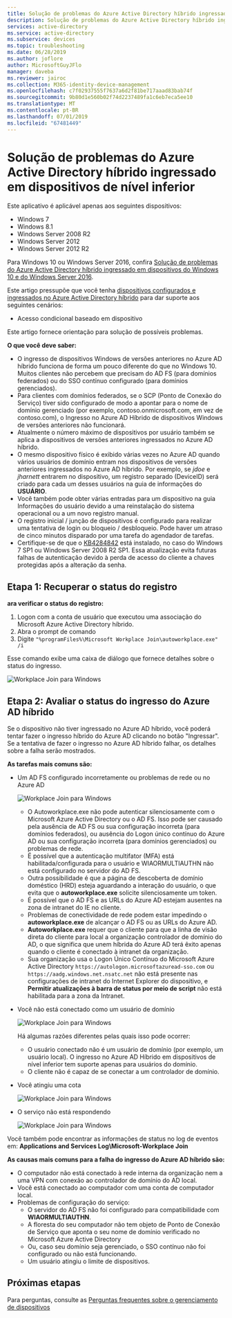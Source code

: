 ```yaml
---
title: Solução de problemas do Azure Active Directory híbrido ingressado em dispositivos de nível inferior | Microsoft Docs
description: Solução de problemas do Azure Active Directory híbrido ingressado em dispositivos de nível inferior.
services: active-directory
ms.service: active-directory
ms.subservice: devices
ms.topic: troubleshooting
ms.date: 06/28/2019
ms.author: joflore
author: MicrosoftGuyJFlo
manager: daveba
ms.reviewer: jairoc
ms.collection: M365-identity-device-management
ms.openlocfilehash: c7f02937555f7637a6d2f81be717aaad83bab74f
ms.sourcegitcommit: 9b80d1e560b02f74d2237489fa1c6eb7eca5ee10
ms.translationtype: MT
ms.contentlocale: pt-BR
ms.lasthandoff: 07/01/2019
ms.locfileid: "67481449"
---
```

# <a name="troubleshooting-hybrid-azure-active-directory-joined-down-level-devices"></a>Solução de problemas do Azure Active Directory híbrido ingressado em dispositivos de nível inferior 

Este aplicativo é aplicável apenas aos seguintes dispositivos: 

- Windows 7 
- Windows 8.1 
- Windows Server 2008 R2 
- Windows Server 2012 
- Windows Server 2012 R2 

Para Windows 10 ou Windows Server 2016, confira [Solução de problemas do Azure Active Directory híbrido ingressado em dispositivos do Windows 10 e do Windows Server 2016](troubleshoot-hybrid-join-windows-current.md).

Este artigo pressupõe que você tenha [dispositivos configurados e ingressados no Azure Active Directory híbrido](hybrid-azuread-join-plan.md) para dar suporte aos seguintes cenários:

- Acesso condicional baseado em dispositivo

Este artigo fornece orientação para solução de possíveis problemas.  

**O que você deve saber:** 

- O ingresso de dispositivos Windows de versões anteriores no Azure AD híbrido funciona de forma um pouco diferente do que no Windows 10. Muitos clientes não percebem que precisam do AD FS (para domínios federados) ou do SSO contínuo configurado (para domínios gerenciados).
- Para clientes com domínios federados, se o SCP (Ponto de Conexão do Serviço) tiver sido configurado de modo a apontar para o nome de domínio gerenciado (por exemplo, contoso.onmicrosoft.com, em vez de contoso.com), o Ingresso no Azure AD Híbrido de dispositivos Windows de versões anteriores não funcionará.
- Atualmente o número máximo de dispositivos por usuário também se aplica a dispositivos de versões anteriores ingressados no Azure AD híbrido. 
- O mesmo dispositivo físico é exibido várias vezes no Azure AD quando vários usuários de domínio entram nos dispositivos de versões anteriores ingressados no Azure AD híbrido.  Por exemplo, se *jdoe* e *jharnett* entrarem no dispositivo, um registro separado (DeviceID) será criado para cada um desses usuários na guia de informações do **USUÁRIO**. 
- Você também pode obter várias entradas para um dispositivo na guia Informações do usuário devido a uma reinstalação do sistema operacional ou a um novo registro manual.
- O registro inicial / junção de dispositivos é configurado para realizar uma tentativa de login ou bloqueio / desbloqueio. Pode haver um atraso de cinco minutos disparado por uma tarefa do agendador de tarefas. 
- Certifique-se de que o [KB4284842](https://support.microsoft.com/help/4284842) está instalado, no caso do Windows 7 SP1 ou Windows Server 2008 R2 SP1. Essa atualização evita futuras falhas de autenticação devido à perda de acesso do cliente a chaves protegidas após a alteração da senha.

## <a name="step-1-retrieve-the-registration-status"></a>Etapa 1: Recuperar o status do registro 

**ara verificar o status do registro:**  

1. Logon com a conta de usuário que executou uma associação do Microsoft Azure Active Directory híbrido.
1. Abra o prompt de comando 
1. Digite `"%programFiles%\Microsoft Workplace Join\autoworkplace.exe" /i`

Esse comando exibe uma caixa de diálogo que fornece detalhes sobre o status do ingresso.

![Workplace Join para Windows](./media/troubleshoot-hybrid-join-windows-legacy/01.png)

## <a name="step-2-evaluate-the-hybrid-azure-ad-join-status"></a>Etapa 2: Avaliar o status do ingresso do Azure AD híbrido 

Se o dispositivo não tiver ingressado no Azure AD híbrido, você poderá tentar fazer o ingresso híbrido do Azure AD clicando no botão "Ingressar". Se a tentativa de fazer o ingresso no Azure AD híbrido falhar, os detalhes sobre a falha serão mostrados.

**As tarefas mais comuns são:**

- Um AD FS configurado incorretamente ou problemas de rede ou no Azure AD

    ![Workplace Join para Windows](./media/troubleshoot-hybrid-join-windows-legacy/02.png)
    
   - O Autoworkplace.exe não pode autenticar silenciosamente com o Microsoft Azure Active Directory ou o AD FS. Isso pode ser causado pela ausência de AD FS ou sua configuração incorreta (para domínios federados), ou ausência do Logon único contínuo do Azure AD ou sua configuração incorreta (para domínios gerenciados) ou problemas de rede. 
   - É possível que a autenticação multifator (MFA) está habilitada/configurada para o usuário e WIAORMULTIAUTHN não está configurado no servidor do AD FS. 
   - Outra possibilidade é que a página de descoberta de domínio doméstico (HRD) esteja aguardando a interação do usuário, o que evita que o **autoworkplace.exe** solicite silenciosamente um token.
   - É possível que o AD FS e as URLs do Azure AD estejam ausentes na zona de intranet do IE no cliente.
   - Problemas de conectividade de rede podem estar impedindo o **autoworkplace.exe** de alcançar o AD FS ou as URLs do Azure AD. 
   - **Autoworkplace.exe** requer que o cliente para que a linha de visão direta do cliente para local a organização controlador de domínio do AD, o que significa que unem híbrida do Azure AD terá êxito apenas quando o cliente é conectado à intranet da organização.
   - Sua organização usa o Logon Único Contínuo do Microsoft Azure Active Directory `https://autologon.microsoftazuread-sso.com` ou `https://aadg.windows.net.nsatc.net` não está presente nas configurações de intranet do Internet Explorer do dispositivo, e **Permitir atualizações à barra de status por meio de script** não está habilitada para a zona da Intranet.
- Você não está conectado como um usuário de domínio

   ![Workplace Join para Windows](./media/troubleshoot-hybrid-join-windows-legacy/03.png)

   Há algumas razões diferentes pelas quais isso pode ocorrer:

   - O usuário conectado não é um usuário de domínio (por exemplo, um usuário local). O ingresso no Azure AD Híbrido em dispositivos de nível inferior tem suporte apenas para usuários do domínio.
   - O cliente não é capaz de se conectar a um controlador de domínio.    
- Você atingiu uma cota

    ![Workplace Join para Windows](./media/troubleshoot-hybrid-join-windows-legacy/04.png)

- O serviço não está respondendo 

    ![Workplace Join para Windows](./media/troubleshoot-hybrid-join-windows-legacy/05.png)

Você também pode encontrar as informações de status no log de eventos em: **Applications and Services Log\Microsoft-Workplace Join**
  
**As causas mais comuns para a falha do ingresso do Azure AD híbrido são:** 

- O computador não está conectado à rede interna da organização nem a uma VPN com conexão ao controlador de domínio do AD local.
- Você está conectado ao computador com uma conta de computador local. 
- Problemas de configuração do serviço: 
   - O servidor do AD FS não foi configurado para compatibilidade com **WIAORMULTIAUTHN**. 
   - A floresta do seu computador não tem objeto de Ponto de Conexão de Serviço que aponta o seu nome de domínio verificado no Microsoft Azure Active Directory 
   - Ou, caso seu domínio seja gerenciado, o SSO contínuo não foi configurado ou não está funcionando.
   - Um usuário atingiu o limite de dispositivos. 

## <a name="next-steps"></a>Próximas etapas

Para perguntas, consulte as [Perguntas frequentes sobre o gerenciamento de dispositivos](faq.md)  
